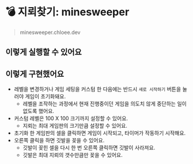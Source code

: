 # 💣 지뢰찾기: minesweeper

> minesweeper.chloee.dev

## 이렇게 실행할 수 있어요

## 이렇게 구현했어요

- 레벨을 변경하거나 게임 세팅을 커스텀 한 다음에는 반드시 `새로 시작하기` 버튼을 눌러야 게임이 초기화돼요.
  - 레벨을 조작하는 과정에서 현재 진행중이던 게임을 의도치 않게 중단하는 일이 없도록 했어요.
- 커스텀 레벨은 100 X 100 크기까지 설정할 수 있어요.
  - 지뢰는 최대 게임판의 크기만큼 설정할 수 있어요.
- 초기화 한 게임판의 셀을 클릭하면 게임이 시작되고, 타이머가 작동하기 시작해요.
- 오른쪽 클릭을 하면 깃발을 꽂을 수 있어요.
  - 깃발이 꽂힌 셀을 다시 한 번 오른쪽 클릭하면 깃발이 사라져요.
  - 깃발은 최대 지뢰의 갯수만큼만 꽂을 수 있어요.
